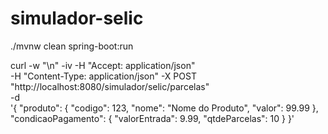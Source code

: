 # simulador-selic

./mvnw clean spring-boot:run

curl -w "\n" -iv  -H "Accept: application/json" \
    -H "Content-Type: application/json" -X POST "http://localhost:8080/simulador/selic/parcelas" \
    -d \
    '{
      "produto": {
        "codigo": 123,
        "nome": "Nome do Produto",
        "valor": 99.99
      },
      "condicaoPagamento": {
        "valorEntrada": 9.99,
        "qtdeParcelas": 10
      }
    }'
